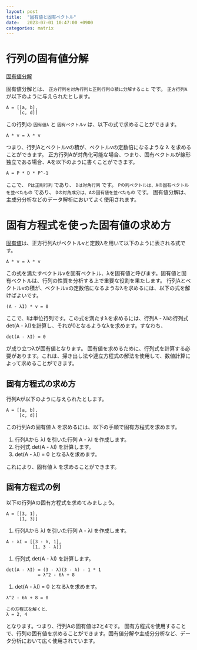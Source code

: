 ```yaml
---
layout: post
title:  "固有値と固有ベクトル"
date:   2023-07-01 10:47:00 +0900
categories: matrix
---
```


# 行列の固有値分解

[固有値分解](https://ja.wikipedia.org/wiki/固有値分解)

固有値分解とは、 `正方行列を対角行列と正則行列の積に分解すること` です。 `正方行列A`が以下のように与えられたとします。

```
A = [[a, b],
     [c, d]]
```

この行列の `固有値λ` と `固有ベクトルv` は、以下の式で求めることができます。

```
A * v = λ * v
```

つまり、行列Aとベクトルvの積が、ベクトルvの定数倍になるような λ を求めることができます。
正方行列Aが対角化可能な場合、つまり、固有ベクトルが線形独立である場合、Aを以下のように書くことができます。

```
A = P * D * P^-1
```

ここで、 `Pは正則行列` であり、 `Dは対角行列` です。 `Pの列ベクトルは、Aの固有ベクトルを並べたもの` であり、 `Dの対角成分は、Aの固有値を並べたもの` です。
固有値分解は、主成分分析などのデータ解析においてよく使用されます。

# 固有方程式を使った固有値の求め方

[固有値](https://ja.wikipedia.org/wiki/%E5%9B%BA%E6%9C%89%E5%80%A4)は、正方行列Aがベクトルvと定数λを用いて以下のように表される式です。

```
A * v = λ * v
```

この式を満たすベクトルvを固有ベクトル、λを固有値と呼びます。固有値と固有ベクトルは、行列の性質を分析する上で重要な役割を果たします。
行列Aとベクトルvの積が、ベクトルvの定数倍になるようなλを求めるには、以下の式を解けばよいです。

```
(A - λI) * v = 0
```

ここで、Iは単位行列です。この式を満たすλを求めるには、行列A - λIの行列式det(A - λI)を計算し、それが0となるようなλを求めます。すなわち、

```
det(A - λI) = 0
```

が成り立つλが固有値となります。
固有値を求めるために、行列式を計算する必要があります。これは、掃き出し法や連立方程式の解法を使用して、数値計算によって求めることができます。

## 固有方程式の求め方

行列Aが以下のように与えられたとします。

```
A = [[a, b],
     [c, d]]
```

この行列Aの固有値 λ を求めるには、以下の手順で固有方程式を求めます。

1. 行列Aから λI を引いた行列 A - λI を作成します。
2. 行列式 det(A - λI) を計算します。
3. det(A - λI) = 0 となるλを求めます。

これにより、固有値 λ を求めることができます。

## 固有方程式の例

以下の行列Aの固有方程式を求めてみましょう。

```
A = [[3, 1],
     [1, 3]]
```

1. 行列Aから λI を引いた行列 A - λI を作成します。

```
A - λI = [[3 - λ, 1],
          [1, 3 - λ]]
```

1. 行列式 det(A - λI) を計算します。

```
det(A - λI) = (3 - λ)(3 - λ) - 1 * 1
            = λ^2 - 6λ + 8
```

1. det(A - λI) = 0 となるλを求めます。

```
λ^2 - 6λ + 8 = 0
```


```
この方程式を解くと、
λ = 2, 4
```

となります。つまり、行列Aの固有値は2と4です。
固有方程式を使用することで、行列の固有値を求めることができます。固有値分解や主成分分析など、データ分析において広く使用されています。

